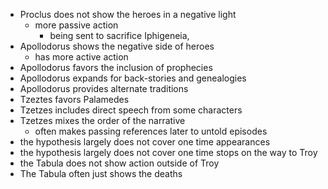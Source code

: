 - Proclus does not show the heroes in a negative light
     - more passive action
          - being sent to sacrifice Iphigeneia,
- Apollodorus shows the negative side of heroes
     - has more active action
- Apollodorus favors the inclusion of prophecies
- Apollodorus expands for back-stories and genealogies 
- Apollodorus provides alternate traditions
- Tzeztes favors Palamedes
- Tzetzes includes direct speech from some characters
- Tzetzes mixes the order of the narrative
     - often makes passing references later to untold episodes
- the hypothesis largely does not cover one time appearances
- the hypothesis largely does not cover one time stops on the way to Troy
- the Tabula does not show action outside of Troy
- The Tabula often  just shows the deaths